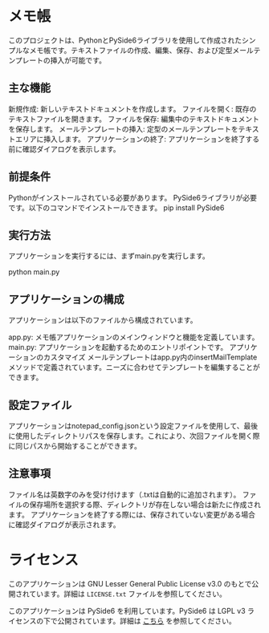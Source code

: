 # メモ帳
このプロジェクトは、PythonとPySide6ライブラリを使用して作成されたシンプルなメモ帳です。テキストファイルの作成、編集、保存、および定型メールテンプレートの挿入が可能です。

## 主な機能
新規作成: 新しいテキストドキュメントを作成します。
ファイルを開く: 既存のテキストファイルを開きます。
ファイルを保存: 編集中のテキストドキュメントを保存します。
メールテンプレートの挿入: 定型のメールテンプレートをテキストエリアに挿入します。
アプリケーションの終了: アプリケーションを終了する前に確認ダイアログを表示します。

## 前提条件
Pythonがインストールされている必要があります。
PySide6ライブラリが必要です。以下のコマンドでインストールできます。
pip install PySide6

## 実行方法
アプリケーションを実行するには、まずmain.pyを実行します。

python main.py

## アプリケーションの構成
アプリケーションは以下のファイルから構成されています。

app.py: メモ帳アプリケーションのメインウィンドウと機能を定義しています。
main.py: アプリケーションを起動するためのエントリポイントです。
アプリケーションのカスタマイズ
メールテンプレートはapp.py内のinsertMailTemplateメソッドで定義されています。ニーズに合わせてテンプレートを編集することができます。

## 設定ファイル
アプリケーションはnotepad_config.jsonという設定ファイルを使用して、最後に使用したディレクトリパスを保存します。これにより、次回ファイルを開く際に同じパスから開始することができます。

## 注意事項
ファイル名は英数字のみを受け付けます（.txtは自動的に追加されます）。
ファイルの保存場所を選択する際、ディレクトリが存在しない場合は新たに作成されます。
アプリケーションを終了する際には、保存されていない変更がある場合に確認ダイアログが表示されます。


# ライセンス

このアプリケーションは GNU Lesser General Public License v3.0 のもとで公開されています。詳細は `LICENSE.txt` ファイルを参照してください。

このアプリケーションは PySide6 を利用しています。PySide6 は LGPL v3 ライセンスの下で公開されています。詳細は [こちら](https://www.qt.io/licensing/) を参照してください。